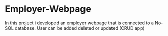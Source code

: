 # Employer-Webpage
In this project i developed an employer webpage that is connected to a No-SQL  database.
User can be added deleted or updated (CRUD app)
